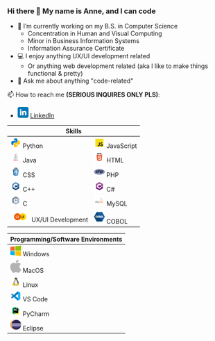 ### Hi there 👋 My name is Anne, and I can code

- 🔭 I’m currently working on my B.S. in Computer Science
  - Concentration in Human and Visual Computing
  - Minor in Business Information Systems
  - Information Assurance Certificate
- 💻 I enjoy anything UX/UI development related
  - Or anything web development related (aka I like to make things functional & pretty)
- 💬 Ask me about anything "code-related"

  
📫 How to reach me **(SERIOUS INQUIRES ONLY PLS)**:
  * <a href="https://www.linkedin.com/in/anne-h-501b9b260/"><img src="https://github.com/AnneH20/AnneH20/blob/main/Images/linkedin.svg" width="25"/></a> [LinkedIn](https://www.linkedin.com/in/anne-h-501b9b260/)

<table>
  <thead>
    <tr>
      <th colspan="2">Skills</th>
    </tr>
  </thead>
  <tbody>
    <tr>
      <td><img src="https://github.com/AnneH20/AnneH20/blob/main/Images/python.svg" width="25" alt="Python"> Python</td>
      <td><img src="https://github.com/AnneH20/AnneH20/blob/main/Images/javascript.svg" width="25" alt="JavaScript"> JavaScript</td>
    </tr>
    <tr>
      <td><img src="https://github.com/AnneH20/AnneH20/blob/main/Images/java.svg" width="25" alt="Java"> Java</td>
      <td><img src="https://github.com/AnneH20/AnneH20/blob/main/Images/html.svg" width="25" alt="HTML"> HTML</td>
    </tr>
    <tr>
      <td><img src="https://github.com/AnneH20/AnneH20/blob/main/Images/css.svg" width="25" alt="CSS"> CSS</td>
      <td><img src="https://github.com/AnneH20/AnneH20/blob/main/Images/php.png" width="25" alt="PHP"> PHP</td>
    </tr>
    <tr>
      <td><img src="https://github.com/AnneH20/AnneH20/blob/main/Images/c%2B%2B.svg" width="25" alt="C++"> C++</td>
      <td><img src="https://github.com/AnneH20/AnneH20/blob/main/Images/c%23.svg" width="25" alt="C#"> C#</td>
    </tr>
    <tr>
      <td><img src="https://github.com/AnneH20/AnneH20/blob/main/Images/c.svg" width="25" alt="C"> C</td>
      <td><img src="https://github.com/AnneH20/AnneH20/blob/main/Images/mysql.svg" width="25" alt="MySQL"> MySQL</td>
    </tr>
    <tr>
      <td><img src="https://github.com/AnneH20/AnneH20/blob/main/Images/uxui.svg" width="45" alt="UX/UI Development"> UX/UI Development</td>
      <td><img src="https://github.com/AnneH20/AnneH20/blob/main/Images/cobol.png" width="25" alt="COBOL"> COBOL</td>
    </tr>
  </tbody>
</table>

| Programming/Software Environments |
|----------------------------------|
| <img src="https://github.com/AnneH20/AnneH20/blob/main/Images/windows.png" width="25"> Windows |
| <img src="https://github.com/AnneH20/AnneH20/blob/main/Images/apple.png" width="25"> MacOS |
| <img src="https://github.com/AnneH20/AnneH20/blob/main/Images/linux.png" width="25"> Linux |
| <img src="https://github.com/AnneH20/AnneH20/blob/main/Images/vscode.svg" width="25"> VS Code |
| <img src="https://github.com/AnneH20/AnneH20/blob/main/Images/pycharm.svg" width="25"> PyCharm |
| <img src="https://github.com/AnneH20/AnneH20/blob/main/Images/eclipse.png" width="25"> Eclipse |
